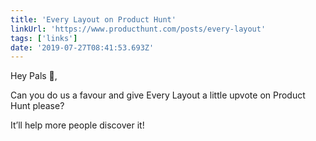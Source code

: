 ```yaml
---
title: 'Every Layout on Product Hunt'
linkUrl: 'https://www.producthunt.com/posts/every-layout'
tags: ['links'] 
date: '2019-07-27T08:41:53.693Z'
---
```

Hey Pals 👋,

Can you do us a favour and give Every Layout a little upvote on Product Hunt please? 

It’ll help more people discover it! 